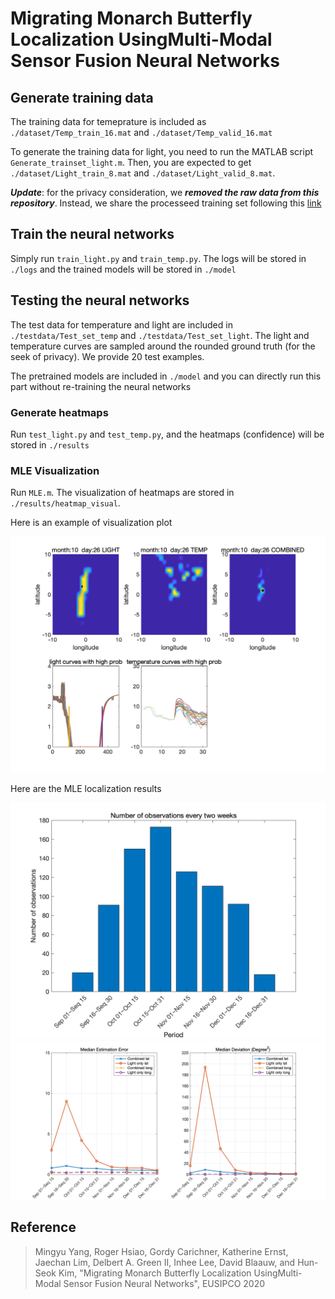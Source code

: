 # Migrating Monarch Butterfly Localization UsingMulti-Modal Sensor Fusion Neural Networks


## Generate training data

The training data for temeprature is included as `./dataset/Temp_train_16.mat` and  `./dataset/Temp_valid_16.mat`

To generate the training data for light, you need to run the MATLAB script `Generate_trainset_light.m`. Then, you are expected to get `./dataset/Light_train_8.mat` and `./dataset/Light_valid_8.mat`.

***Update***: for the privacy consideration, we ***removed the raw data from this repository***. Instead, we share the processeed training set following this [link](https://drive.google.com/drive/folders/1FTjgdVCJsvRUyMJ-R5ODXGB6jr0jhJkB?usp=sharing)

## Train the neural networks

Simply run `train_light.py` and `train_temp.py`. The logs will be stored in `./logs` and the trained models will be stored in `./model`

## Testing the neural networks

The test data for temperature and light are included in `./testdata/Test_set_temp` and `./testdata/Test_set_light`. The light and temperature curves are sampled around the rounded ground truth (for the seek of privacy). We provide 20 test examples.

The pretrained models are included in `./model` and you can directly run this part without re-training the neural networks

### Generate heatmaps

Run `test_light.py` and `test_temp.py`, and the heatmaps (confidence) will be stored in `./results`

### MLE Visualization

Run `MLE.m`. The visualization of heatmaps are stored in `./results/heatmap_visual`. 

Here is an example of visualization plot

![heatmap1](example_figs/4.png)

Here are the MLE localization results

![distribution](example_figs/pic1.png)
![localization](example_figs/pic2.png)

## Reference 
> Mingyu Yang, Roger Hsiao, Gordy Carichner, Katherine Ernst, Jaechan Lim, Delbert A. Green II, Inhee Lee, David Blaauw, and Hun-Seok Kim, "Migrating Monarch Butterfly Localization UsingMulti-Modal Sensor Fusion Neural Networks", EUSIPCO 2020
